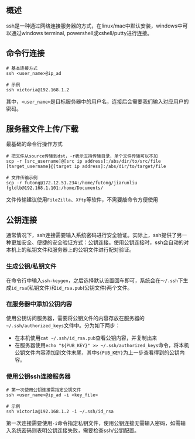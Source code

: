 ## 概述

ssh是一种通过网络连接服务器的方式，在linux/mac中默认安装，windows中可以通过windows terminal, powershell或xshell/putty进行连接。

## 命令行连接

```shell
# 基本连接方式
ssh <user_name>@ip_ad

# 示例
ssh victoria@192.168.1.2
```

其中，`<user_name>`是目标服务器中的用户名，连接后会需要我们输入对应用户的密码。

## 服务器文件上传/下载

最基础的命令行操作方式

```shell
# 把文件从source传输到dst，-r表示支持传输目录，单个文件传输可以不加
scp -r [src_username]@[src ip address]:/abs/dir/to/src/file [target_username]@[target ip address]:/abs/dir/to/target/file

# 文件传输示例
scp -r futong@172.12.51.234:/home/futong/jiarunliu fgldlb@192.168.1.101:/home/Documents/
```

文件传输建议使用`FileZilla`、`Xftp`等软件，不需要敲命令方便使用

## 公钥连接

通常情况下，ssh连接需要输入系统密码进行安全验证。实际上，ssh提供了另一种更加安全、便捷的安全验证方式：公钥连接。使用公钥连接时，ssh会自动的对本机上的私钥文件和服务器上的公钥文件进行配对验证。

### 生成公钥/私钥文件

在命令行中输入`ssh-keygen`，之后选择默认设置回车即可，系统会在`～/.ssh`下生成`id_rsa`(私钥文件)和`id_rsa.pub`(公钥文件)两个文件。

### 在服务器中添加公钥内容

使用公钥访问服务器，需要将公钥文件的内容存放在服务器的`~/.ssh/authorized_keys`文件中。分为如下两步：

- 在本机使用`cat ~/.ssh/id_rsa.pub`查看公钥内容，并复制出来
- 在服务器使用`echo "${PUB_KEY}" >> ~/.ssh/authorized_keys`命令，将本机公钥文件内容添加到文件末尾，其中`${PUB_KEY}`为上一步查看得到的公钥内容。

### 使用公钥ssh连接服务器

```shell
# 第一次使用公钥连接需指定公钥文件
ssh <user_name>@ip_ad -i <key_file>

# 示例
ssh victoria@192.168.1.2 -i ~/.ssh/id_rsa
```

第一次连接需要使用`-i`命令指定私钥文件，使用公钥连接无需输入密码，如需输入系统密码则表明公钥连接失败，需要检查ssh/公钥配置。
